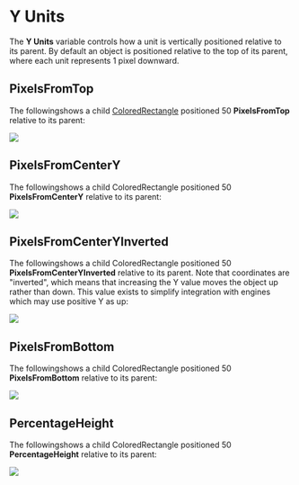 # Y Units

The **Y Units** variable controls how a unit is vertically positioned relative to its parent. By default an object is positioned relative to the top of its parent, where each unit represents 1 pixel downward.

## PixelsFromTop

The followingshows a child [ColoredRectangle](../coloredrectangle.md) positioned 50 **PixelsFromTop** relative to its parent:

![](<../../../.gitbook/assets/PixelsFromTopGum (1).png>)

## PixelsFromCenterY

The followingshows a child ColoredRectangle positioned 50 **PixelsFromCenterY** relative to its parent:

![](../../../.gitbook/assets/PixelsFromCenterYGum.png)

## PixelsFromCenterYInverted

The followingshows a child ColoredRectangle positioned 50 **PixelsFromCenterYInverted** relative to its parent. Note that coordinates are "inverted", which means that increasing the Y value moves the object up rather than down. This value exists to simplify integration with engines which may use positive Y as up:

![](<../../../.gitbook/assets/PixelsFromCenterYInvertedGum (1).png>)

## PixelsFromBottom

The followingshows a child ColoredRectangle positioned 50 **PixelsFromBottom** relative to its parent:

![](<../../../.gitbook/assets/PixelsFromBottomGum (1).png>)

## PercentageHeight

The followingshows a child ColoredRectangle positioned 50 **PercentageHeight** relative to its parent:

![](<../../../.gitbook/assets/PercentageHeightGum (1).png>)
